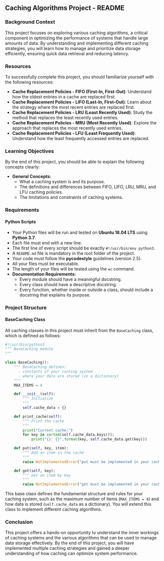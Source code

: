 ## Caching Algorithms Project - README

### Background Context

This project focuses on exploring various caching algorithms, a critical component in optimizing the performance of systems that handle large amounts of data. By understanding and implementing different caching strategies, you will learn how to manage and prioritize data storage efficiently, ensuring quick data retrieval and reducing latency.

### Resources

To successfully complete this project, you should familiarize yourself with the following resources:

- **Cache Replacement Policies - FIFO (First-In, First-Out)**: Understand how the oldest entries in a cache are replaced first.
- **Cache Replacement Policies - LIFO (Last-In, First-Out)**: Learn about the strategy where the most recent entries are replaced first.
- **Cache Replacement Policies - LRU (Least Recently Used)**: Study the method that replaces the least recently used entries.
- **Cache Replacement Policies - MRU (Most Recently Used)**: Explore the approach that replaces the most recently used entries.
- **Cache Replacement Policies - LFU (Least Frequently Used)**: Understand how the least frequently accessed entries are replaced.

### Learning Objectives

By the end of this project, you should be able to explain the following concepts clearly:

- **General Concepts:**
  - What a caching system is and its purpose.
  - The definitions and differences between FIFO, LIFO, LRU, MRU, and LFU caching policies.
  - The limitations and constraints of caching systems.

### Requirements

#### Python Scripts

- Your Python files will be run and tested on **Ubuntu 18.04 LTS** using **Python 3.7**.
- Each file must end with a new line.
- The first line of every script should be exactly `#!/usr/bin/env python3`.
- A `README.md` file is mandatory in the root folder of the project.
- Your code must follow the **pycodestyle** guidelines (version 2.5).
- All your files must be executable.
- The length of your files will be tested using the `wc` command.
- **Documentation Requirements:**
  - Every module should have a meaningful docstring.
  - Every class should have a descriptive docstring.
  - Every function, whether inside or outside a class, should include a docstring that explains its purpose.

### Project Structure

#### BaseCaching Class

All caching classes in this project must inherit from the `BaseCaching` class, which is defined as follows:

```python
#!/usr/bin/python3
""" BaseCaching module
"""

class BaseCaching():
    """ BaseCaching defines:
      - constants of your caching system
      - where your data are stored (in a dictionary)
    """
    MAX_ITEMS = 4

    def __init__(self):
        """ Initialize
        """
        self.cache_data = {}

    def print_cache(self):
        """ Print the cache
        """
        print("Current cache:")
        for key in sorted(self.cache_data.keys()):
            print("{}: {}".format(key, self.cache_data.get(key)))

    def put(self, key, item):
        """ Add an item in the cache
        """
        raise NotImplementedError("put must be implemented in your cache class")

    def get(self, key):
        """ Get an item by key
        """
        raise NotImplementedError("get must be implemented in your cache class")
```

This base class defines the fundamental structure and rules for your caching system, such as the maximum number of items (`MAX_ITEMS = 4`) and how data is stored (`self.cache_data` as a dictionary). You will extend this class to implement different caching algorithms.

### Conclusion

This project offers a hands-on opportunity to understand the inner workings of caching systems and the various algorithms that can be used to manage data storage effectively. By the end of this project, you will have implemented multiple caching strategies and gained a deeper understanding of how caching can optimize system performance.